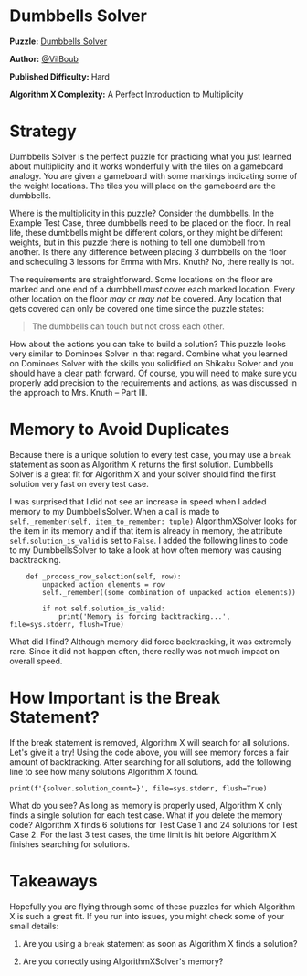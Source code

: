 # Dumbbells Solver

__Puzzle:__ [Dumbbells Solver](https://www.codingame.com/training/hard/dumbbells-solver)

__Author:__ [@VilBoub](https://www.codingame.com/profile/bd6706892e49290fb119aa5ddae4238a318297)

__Published Difficulty:__ Hard

__Algorithm X Complexity:__ A Perfect Introduction to Multiplicity

# Strategy

Dumbbells Solver is the perfect puzzle for practicing what you just learned about multiplicity and it works wonderfully with the tiles on a gameboard analogy. You are given a gameboard with some markings indicating some of the weight locations. The tiles you will place on the gameboard are the dumbbells.

Where is the multiplicity in this puzzle? Consider the dumbbells. In the Example Test Case, three dumbbells need to be placed on the floor. In real life, these dumbbells might be different colors, or they might be different weights, but in this puzzle there is nothing to tell one dumbbell from another. Is there any difference between placing 3 dumbbells on the floor and scheduling 3 lessons for Emma with Mrs. Knuth? No, there really is not.

The requirements are straightforward. Some locations on the floor are marked and one end of a dumbbell _must_ cover each marked location. Every other location on the floor _may_ or _may not_ be covered. Any location that gets covered can only be covered one time since the puzzle states:

>The dumbbells can touch but not cross each other.

How about the actions you can take to build a solution? This puzzle looks very similar to Dominoes Solver in that regard. Combine what you learned on Dominoes Solver with the skills you solidified on Shikaku Solver and you should have a clear path forward. Of course, you will need to make sure you properly add precision to the requirements and actions, as was discussed in the approach to Mrs. Knuth – Part III.

# Memory to Avoid Duplicates

Because there is a unique solution to every test case, you may use a `break` statement as soon as Algorithm X returns the first solution. Dumbbells Solver is a great fit for Algorithm X and your solver should find the first solution very fast on every test case.

I was surprised that I did not see an increase in speed when I added memory to my DumbbellsSolver. When a call is made to `self._remember(self, item_to_remember: tuple)` AlgorithmXSolver looks for the item in its memory and if that item is already in memory, the attribute `self.solution_is_valid` is set to `False`. I added the following lines to code to my DumbbellsSolver to take a look at how often memory was causing backtracking.

```
    def _process_row_selection(self, row):
        unpacked action elements = row
        self._remember((some combination of unpacked action elements))

        if not self.solution_is_valid:
            print('Memory is forcing backtracking...', file=sys.stderr, flush=True)
```

What did I find? Although memory did force backtracking, it was extremely rare. Since it did not happen often, there really was not much impact on overall speed.

# How Important is the Break Statement?

If the break statement is removed, Algorithm X will search for all solutions. Let's give it a try! Using the code above, you will see memory forces a fair amount of backtracking. After searching for all solutions, add the following line to see how many solutions Algorithm X found.

```
print(f'{solver.solution_count=}', file=sys.stderr, flush=True)
```

What do you see? As long as memory is properly used, Algorithm X only finds a single solution for each test case. What if you delete the memory code? Algorithm X finds 6 solutions for Test Case 1 and 24 solutions for Test Case 2. For the last 3 test cases, the time limit is hit before Algorithm X finishes searching for solutions.

# Takeaways

Hopefully you are flying through some of these puzzles for which Algorithm X is such a great fit. If you run into issues, you might check some of your small details:

1) Are you using a `break` statement as soon as Algorithm X finds a solution?

2) Are you correctly using AlgorithmXSolver's memory?
